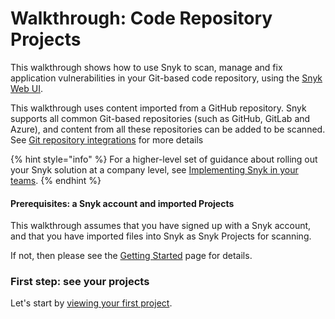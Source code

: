 # Walkthrough: Code Repository Projects

This walkthrough shows how to use Snyk to scan, manage and fix application vulnerabilities in your Git-based code repository, using the [Snyk Web UI](../../snyk-web-ui/).

This walkthrough uses content imported from a GitHub repository. Snyk supports all common Git-based repositories (such as GitHub, GitLab and Azure), and content from all these repositories can be added to be scanned. See [Git repository integrations](../../integrations/git-repository-scm-integrations/) for more details

{% hint style="info" %}
For a higher-level set of guidance about rolling out your Snyk solution at a company level, see [Implementing Snyk in your teams](../implementing-snyk-business-and-enterprise-plan-users.md).
{% endhint %}

#### Prerequisites: a Snyk account and imported Projects

This walkthrough assumes that you have signed up with a Snyk account, and that you have imported files into Snyk as Snyk Projects for scanning.

If not, then please see the [Getting Started](../) page for details.

### First step: see your projects

Let's start by [viewing your first project](view-your-first-snyk-projects.md).&#x20;
